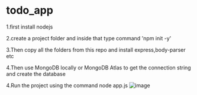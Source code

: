 # todo_app

1.first install nodejs

2.create a project folder and inside that type command 'npm init -y'

3.Then copy all the folders from this repo and install express,body-parser etc

4.Then use MongoDB locally or MongoDB Atlas to get the connection string and create the database

4.Run the project using the command node app.js
![image](https://github.com/uday30049/todo_app/assets/112474023/0b12d45d-acd6-4b35-b07e-ab78f7a64f15)

